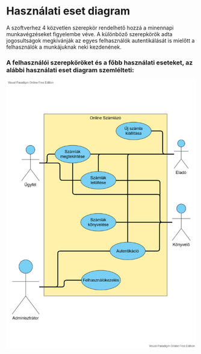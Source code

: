 # Használati eset diagram

A szoftverhez 4 közvetlen szerepkör rendelhető hozzá a minennapi munkavégzéseket figyelembe véve.
A különböző szerepkörök adta jogosultságok megkívánják az egyes felhasználók autentikálását is mielőtt a felhasználók a munkájuknak neki kezdenének.

### A felhasználói szerepköröket és a főbb használati eseteket, az alábbi használati eset diagram szemlélteti:
![Use-Case](/sources/src-feladat_3.png)
